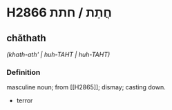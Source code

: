 # H2866 חֲתַת / חתת

## chăthath

_(khath-ath' | huh-TAHT | huh-TAHT)_

### Definition

masculine noun; from [[H2865]]; dismay; casting down.

- terror
